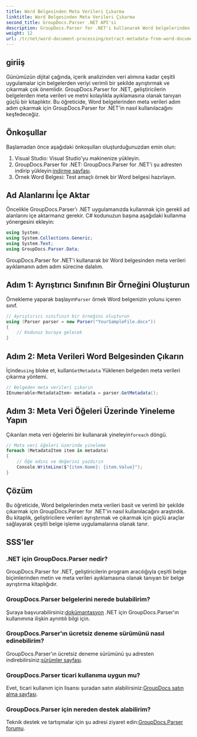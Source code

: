 ```yaml
---
title: Word Belgesinden Meta Verileri Çıkarma
linktitle: Word Belgesinden Meta Verileri Çıkarma
second_title: GroupDocs.Parser .NET API'si
description: GroupDocs.Parser for .NET'i kullanarak Word belgelerinden meta verileri nasıl çıkaracağınızı öğrenin. Belge bilgilerini ayrıştırmak ve almak için kolay adımlar.
weight: 12
url: /tr/net/word-document-processing/extract-metadata-from-word-document/
---
```

## giriiş
Günümüzün dijital çağında, içerik analizinden veri alımına kadar çeşitli uygulamalar için belgelerden veriyi verimli bir şekilde ayrıştırmak ve çıkarmak çok önemlidir. GroupDocs.Parser for .NET, geliştiricilerin belgelerden meta verileri ve metni kolaylıkla ayıklamasına olanak tanıyan güçlü bir kitaplıktır. Bu öğreticide, Word belgelerinden meta verileri adım adım çıkarmak için GroupDocs.Parser for .NET'in nasıl kullanılacağını keşfedeceğiz.
## Önkoşullar
Başlamadan önce aşağıdaki önkoşulları oluşturduğunuzdan emin olun:
1. Visual Studio: Visual Studio'yu makinenize yükleyin.
2.  GroupDocs.Parser for .NET: GroupDocs.Parser for .NET'i şu adresten indirip yükleyin:[indirme sayfası](https://releases.groupdocs.com/parser/net/).
3. Örnek Word Belgesi: Test amaçlı örnek bir Word belgesi hazırlayın.
## Ad Alanlarını İçe Aktar
Öncelikle GroupDocs.Parser'ı .NET uygulamanızda kullanmak için gerekli ad alanlarını içe aktarmanız gerekir. C# kodunuzun başına aşağıdaki kullanma yönergesini ekleyin:
```csharp
using System;
using System.Collections.Generic;
using System.Text;
using GroupDocs.Parser.Data;
```
GroupDocs.Parser for .NET'i kullanarak bir Word belgesinden meta verileri ayıklamanın adım adım sürecine dalalım.
## Adım 1: Ayrıştırıcı Sınıfının Bir Örneğini Oluşturun
 Örnekleme yaparak başlayın`Parser` örnek Word belgenizin yolunu içeren sınıf.
```csharp
// Ayrıştırıcı sınıfının bir örneğini oluşturun
using (Parser parser = new Parser("YourSampleFile.docx"))
{
    // Kodunuz buraya gelecek
}
```
## Adım 2: Meta Verileri Word Belgesinden Çıkarın
 İçinde`using` bloke et, kullan`GetMetadata` Yüklenen belgeden meta verileri çıkarma yöntemi.
```csharp
// Belgeden meta verileri çıkarın
IEnumerable<MetadataItem> metadata = parser.GetMetadata();
```
## Adım 3: Meta Veri Öğeleri Üzerinde Yineleme Yapın
 Çıkarılan meta veri öğelerini bir kullanarak yineleyin`foreach` döngü.
```csharp
// Meta veri öğeleri üzerinde yineleme
foreach (MetadataItem item in metadata)
{
    // Öğe adını ve değerini yazdırın
    Console.WriteLine($"{item.Name}: {item.Value}");
}
```
## Çözüm
Bu öğreticide, Word belgelerinden meta verileri basit ve verimli bir şekilde çıkarmak için GroupDocs.Parser for .NET'in nasıl kullanılacağını araştırdık. Bu kitaplık, geliştiricilere verileri ayrıştırmak ve çıkarmak için güçlü araçlar sağlayarak çeşitli belge işleme uygulamalarına olanak tanır.

## SSS'ler
### .NET için GroupDocs.Parser nedir?
GroupDocs.Parser for .NET, geliştiricilerin program aracılığıyla çeşitli belge biçimlerinden metin ve meta verileri ayıklamasına olanak tanıyan bir belge ayrıştırma kitaplığıdır.
### GroupDocs.Parser belgelerini nerede bulabilirim?
 Şuraya başvurabilirsiniz:[dokümantasyon](https://tutorials.groupdocs.com/parser/net/) .NET için GroupDocs.Parser'ın kullanımına ilişkin ayrıntılı bilgi için.
### GroupDocs.Parser'ın ücretsiz deneme sürümünü nasıl edinebilirim?
 GroupDocs.Parser'ın ücretsiz deneme sürümünü şu adresten indirebilirsiniz:[sürümler sayfası](https://releases.groupdocs.com/).
### GroupDocs.Parser ticari kullanıma uygun mu?
 Evet, ticari kullanım için lisansı şuradan satın alabilirsiniz:[GroupDocs satın alma sayfası](https://purchase.groupdocs.com/buy).
### GroupDocs.Parser için nereden destek alabilirim?
 Teknik destek ve tartışmalar için şu adresi ziyaret edin:[GroupDocs.Parser forumu](https://forum.groupdocs.com/c/parser/17).